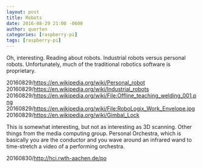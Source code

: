 ```yaml
---
layout: post
title: Robots
date: 2016-08-29 21:00 -0600
author: quorten
categories: [raspberry-pi]
tags: [raspberry-pi]
---
```


Oh, interesting.  Reading about robots.  Industrial robots versus
personal robots.  Unfortunately, much of the traditional robotics
software is proprietary.

20160829/https://en.wikipedia.org/wiki/Personal_robot  
20160829/https://en.wikipedia.org/wiki/Industrial_robots  
20160829/https://en.wikipedia.org/wiki/File:Offline_teaching_welding_001.png  
20160829/https://en.wikipedia.org/wiki/File:RoboLogix_Work_Envelope.jpg  
20160829/https://en.wikipedia.org/wiki/Gimbal_Lock

This is somewhat interesting, but not as interesting as 3D scanning.
Other things from the media computing group.  Personal Orchestra,
which is basically you are the conductor and you wave around an
infrared wand to time-stretch a video of a performing orchestra.

20160830/http://hci.rwth-aachen.de/po

